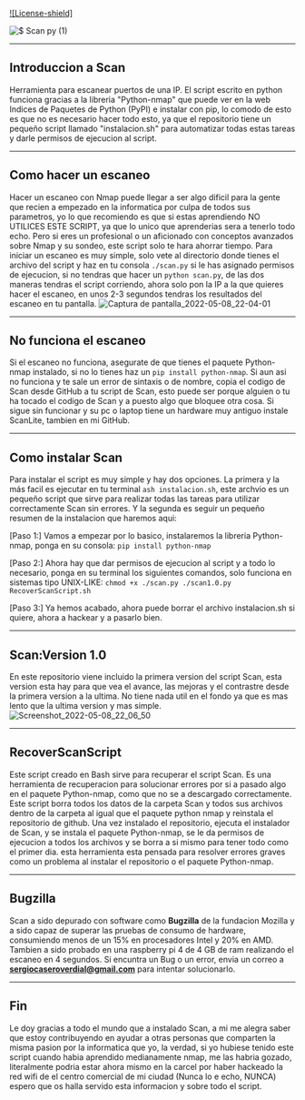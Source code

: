 [![License-shield]](https://raw.githubusercontent.com/S3RGI09/scan/GPL-LICENCE)

![$  Scan py (1)](https://user-images.githubusercontent.com/96842235/171235719-1050cbde-b60f-4aa4-a41b-4a68455909dc.png)

---------------------------------------------------------------------------------------------------------------------------------------------------------

## Introduccion a Scan
Herramienta para escanear puertos de una IP. El script escrito en python funciona gracias a la libreria "Python-nmap" que puede ver en la web Indices de Paquetes de Python (PyPI) e instalar con pip, lo comodo de esto es que no es necesario hacer todo esto, ya que el repositorio tiene un pequeño script llamado "instalacion.sh" para automatizar todas estas tareas y darle permisos de ejecucion al script.

---------------------------------------------------------------------------------------------------------------------------------------------------------

## Como hacer un escaneo
Hacer un escaneo con Nmap puede llegar a ser algo dificil para la gente que recien a empezado en la informatica por culpa de todos sus parametros, yo lo que recomiendo es que si estas aprendiendo NO UTILICES ESTE SCRIPT, ya que lo unico que aprenderias sera a tenerlo todo echo. Pero si eres un profesional o un aficionado con conceptos avanzados sobre Nmap y su sondeo, este script solo te hara ahorrar tiempo. Para iniciar un escaneo es muy simple, solo vete al directorio donde tienes el archivo del script y haz en tu consola ```./scan.py``` si le has asignado permisos de ejecucion, si no tendras que hacer un ```python scan.py```, de las dos maneras tendras el script corriendo, ahora solo pon la IP a la que quieres hacer el escaneo, en unos 2-3 segundos tendras los resultados del escaneo en tu pantalla.
![Captura de pantalla_2022-05-08_22-04-01](https://user-images.githubusercontent.com/96842235/167313797-12f5d574-fc3d-4f9b-85e2-3de28296440d.png)

---------------------------------------------------------------------------------------------------------------------------------------------------------

## No funciona el escaneo
Si el escaneo no funciona, asegurate de que tienes el paquete Python-nmap instalado, si no lo tienes haz un ```pip install python-nmap```.
Si aun asi no funciona y te sale un error de sintaxis o de nombre, copia el codigo de Scan desde GitHub a tu script de Scan, esto puede ser porque alguien o tu ha tocado el codigo de Scan y a puesto algo que bloquee otra cosa.
Si sigue sin funcionar y su pc o laptop tiene un hardware muy antiguo instale ScanLite, tambien en mi GitHub.

---------------------------------------------------------------------------------------------------------------------------------------------------------

## Como instalar Scan
Para instalar el script es muy simple y hay dos opciones. La primera y la más facil es ejecutar en tu terminal ```ash instalacion.sh```, este archvio es un pequeño script que sirve para realizar todas las tareas para utilizar correctamente Scan sin errores. Y la segunda es seguir un pequeño resumen de la instalacion que haremos aqui:

[Paso 1:] Vamos a empezar por lo basico, instalaremos la libreria Python-nmap, ponga en su consola: ```pip install python-nmap```

[Paso 2:] Ahora hay que dar permisos de ejecucion al script y a todo lo necesario, ponga en su terminal los siguientes comandos, solo funciona en sistemas tipo UNIX-LIKE: ```chmod +x ./scan.py ./scan1.0.py RecoverScanScript.sh```

[Paso 3:] Ya hemos acabado, ahora puede borrar el archivo instalacion.sh si quiere, ahora a hackear y a pasarlo bien.

---------------------------------------------------------------------------------------------------------------------------------------------------------

## Scan:Version 1.0
En este repositorio viene incluido la primera version del script Scan, esta version esta hay para que vea el avance, las mejoras y el contrastre desde la primera version a la ultima. No tiene nada util en el fondo ya que es mas lento que la ultima version y mas simple.
![Screenshot_2022-05-08_22_06_50](https://user-images.githubusercontent.com/96842235/167313912-a427bd67-7291-485b-89b2-b244dcc247f3.png)

---------------------------------------------------------------------------------------------------------------------------------------------------------

## RecoverScanScript
Este script creado en Bash sirve para recuperar el script Scan. Es una herramienta de recuperacion para solucionar errores por si a pasado algo en el paquete Python-nmap, como que no se a descargado correctamente. Este script borra todos los datos de la carpeta Scan y todos sus archivos dentro de la carpeta al igual que el paquete python nmap y reinstala el repositorio de github. Una vez instalado el repositorio, ejecuta el instalador de Scan, y se instala el paquete Python-nmap, se le da permisos de ejecucion a todos los archivos y se borra a si mismo para tener todo como el primer dia. esta herramienta esta pensada para resolver errores graves como un problema al instalar el repositorio o el paquete Python-nmap.

---------------------------------------------------------------------------------------------------------------------------------------------------------

## Bugzilla
Scan a sido depurado con software como **Bugzilla** de la fundacion Mozilla y a sido capaz de superar las pruebas de consumo de hardware, consumiendo menos de un 15% en procesadores Intel y 20% en AMD. Tambien a sido probado en una raspberry pi 4 de 4 GB de ram realizando el escaneo en 4 segundos. Si encuntra un Bug o un error, envia un correo a **sergiocaseroverdial@gmail.com** para intentar solucionarlo.

---------------------------------------------------------------------------------------------------------------------------------------------------------

## Fin
Le doy gracias a todo el mundo que a instalado Scan, a mi me alegra saber que estoy contribuyendo en ayudar a otras personas que comparten la misma pasion por la informatica que yo, la verdad, si yo hubiese tenido este script cuando habia aprendido medianamente nmap, me las habria gozado, literalmente podria estar ahora mismo en la carcel por haber hackeado la red wifi de el centro comercial de mi ciudad (Nunca lo e echo, NUNCA) espero que os halla servido esta informacion y sobre todo el script.
